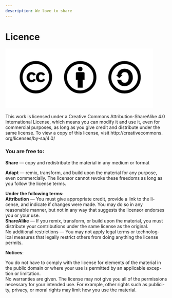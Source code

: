 ```yaml
---
description: We love to share
---
```


# Licence

![Attribution-ShareAlike 4.0 International \(CC BY-SA 4.0\)](../.gitbook/assets/screenshot-2019-10-07-16.12.04.png)

This work is licensed under a Creative Commons Attribution-ShareAlike 4.0 International License, which means you can modify it and use it, even for commercial purposes, as long as you give credit and distribute under the same license. To view a copy of this license, visit http://creativecommons. org/licenses/by-sa/4.0/

### You are free to: 

**Share** — copy and redistribute the material in any medium or format 

**Adapt** — remix, transform, and build upon the material for any purpose, even commercially. The licensor cannot revoke these freedoms as long as you follow the license terms.

**Under the following terms:  
Attribution** — You must give appropriate credit, provide a link to the li- cense, and indicate if changes were made. You may do so in any reasonable manner, but not in any way that suggests the licensor endorses you or your use.  
**ShareAlike** — If you remix, transform, or build upon the material, you must distribute your contributions under the same license as the original.  
No additional restrictions — You may not apply legal terms or technolog- ical measures that legally restrict others from doing anything the license permits.

**Notices**: 

You do not have to comply with the license for elements of the material in the public domain or where your use is permitted by an applicable excep- tion or limitation.  
No warranties are given. The license may not give you all of the permissions necessary for your intended use. For example, other rights such as publici- ty, privacy, or moral rights may limit how you use the material.

